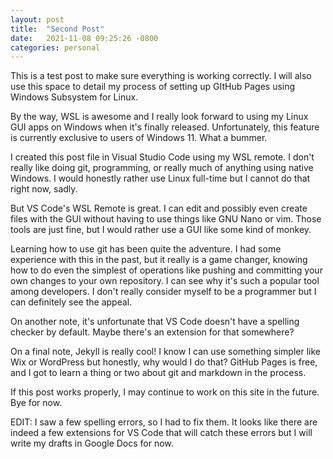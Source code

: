 ```yaml
---
layout: post
title:  "Second Post"
date:   2021-11-08 09:25:26 -0800
categories: personal
---
```

This is a test post to make sure everything is working correctly.
I will also use this space to detail my process of setting up GItHub Pages using Windows Subsystem for Linux.
 
By the way, WSL is awesome and I really look forward to using my Linux GUI apps on Windows when it's finally released.
Unfortunately, this feature is currently exclusive to users of Windows 11. What a bummer.
 
I created this post file in Visual Studio Code using my WSL remote. I don't really like doing git, programming, or really much of anything using native Windows.
I would honestly rather use Linux full-time but I cannot do that right now, sadly.
 
But VS Code's WSL Remote is great. I can edit and possibly even create files with the GUI without having to use things like GNU Nano or vim. Those tools are just fine, but I would rather use a GUI like some kind of monkey.
 
Learning how to use git has been quite the adventure. I had some experience with this in the past, but it really is a game changer, knowing how to do even the simplest of operations like pushing and committing your own changes to your own repository.
I can see why it's such a popular tool among developers. I don't really consider myself to be a programmer but I can definitely see the appeal.
 
On another note, it's unfortunate that VS Code doesn't have a spelling checker by default. Maybe there's an extension for that somewhere?
 
On a final note, Jekyll is really cool! I know I can use something simpler like Wix or WordPress but honestly, why would I do that? GitHub Pages is free, and I got to learn a thing or two about git and markdown in the process.
 
If this post works properly, I may continue to work on this site in the future. Bye for now.
 
EDIT: I saw a few spelling errors, so I had to fix them. It looks like there are indeed a few extensions for VS Code that will catch these errors but I will write my drafts in Google Docs for now. 
